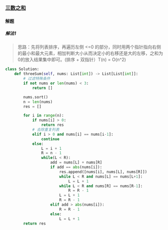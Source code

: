 ### [三数之和](https://leetcode-cn.com/problems/3sum/)

#### 解题

##### 解法1

> 思路：先将列表排序，再遍历左侧 <=0 的部分，同时用两个指针指向右侧的最小和最大元素，相加判断大小从而决定小的右移还是大的左移，之和为0的放入结果集中即可。(排序 + 双指针）T(n) = O(n^2)

```python
class Solution:
    def threeSum(self, nums: List[int]) -> List[List[int]]:
        # 过滤特殊条件
        if not nums or len(nums) < 3:
            return []

        nums.sort()
        n = len(nums)
        res = []

        for i in range(n):
            if nums[i] > 0:
                return res
            # 去除重复列表
            elif i > 0 and nums[i] == nums[i-1]:
                continue
            else:
                L = i + 1
                R = n - 1
                while(L < R):
                    add = nums[L] + nums[R]
                    if add == abs(nums[i]):
                        res.append([nums[i], nums[L], nums[R]])
                        while L < R and nums[L] == nums[L+1]:
                            L = L + 1
                        while L < R and nums[R] == nums[R-1]:
                            R = R - 1
                        L = L + 1
                        R = R - 1
                    elif add > abs(nums[i]):
                        R = R - 1
                    else:
                        L = L + 1
        return res
```